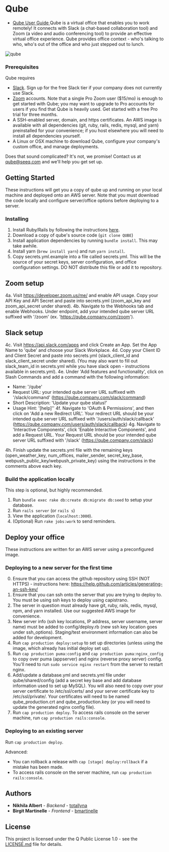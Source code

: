 # Qube
* [Qube User Guide ](./qube.md)
Qube is a virtual office that enables you to work remotely! It connects with Slack (a chat-based collaboration tool) and Zoom (a video and audio conferencing tool) to provide an effective virtual office experience. Qube provides office context - who's talking to who, who's out of the office and who just stepped out to lunch.

![qube](qube.png)

### Prerequisites

Qube requires
- [Slack](https://slack.com/). Sign up for the free Slack tier if your company does not currently use Slack.
- [Zoom](https://zoom.us/) accounts. Note that a single Pro Zoom user ($15/mo) is enough to get started with Qube; you may want to upgrade to Pro accounts for users if you find that Qube is heavily used. Get started with a free Pro trial for three months.
- A SSH-enabled server, domain, and https certificates. An AWS image is available with all dependencies (git, ruby, rails, redis, mysql, and yarn) preinstalled for your convenience; if you host elsewhere you will need to install all dependencies yourself.
- A Linux or OSX machine to download Qube, configure your company's custom office, and manage deployments.

Does that sound complicated? It's not, we promise! Contact us at qube@seeq.com and we'll help you get set up.

## Getting Started

These instructions will get you a copy of qube up and running on your local machine and deployed onto an AWS server. Note that you must download the code locally and configure server/office options before deploying to a server.

### Installing

1. Install Ruby/Rails by following the instructions [here](installrails.com/).
2. Download a copy of qube's source code (`git clone QUBE`)
3. Install application dependencies by running `bundle install`. This may take awhile.
3. Install yarn (`brew install yarn`) and run `yarn install`.
4. Copy secrets.yml.example into a file called secrets.yml. This will be the source of your secret keys, server configuration, and office configuration settings. DO NOT distribute this file or add it to repository.

## Zoom setup

4a. Visit https://developer.zoom.us/me/ and enable API usage. Copy your API Key and API Secret and paste into secrets.yml (zoom_api_key and zoom_api_secret under shared).
4b. Navigate to the Webhooks tab and enable Webhooks. Under endpoint, add your intended qube server URL suffixed with '/zoom' (ex. 'https://qube.company.com/zoom').

## Slack setup

4c. Visit https://api.slack.com/apps and click Create an App. Set the App Name to 'qube' and choose your Slack Workplace.
4d. Copy your Client ID and Client Secret and paste into secrets.yml (slack_client_id and slack_client_secret under shared). (You may also want to fill out slack_team_id in secrets.yml while you have slack open - instructions available in secrets.yml).
4e. Under 'Add features and functionality', click on Slash Commands and add a command with the following information:
- Name: '/qube'
- Request URL: your intended qube server URL suffixed with '/slack/command' (https://qube.company.com/slack/command)
- Short Description: 'Update your qube status!'
- Usage Hint: '[help]''
4f. Navigate to 'OAuth & Permissions', and then click on 'Add a new Redirect URL'. Your redirect URL should be your intended qube server URL suffixed with '/users/auth/slack/callback' (https://qube.company.com/users/auth/slack/callback)
4g. Navigate to 'Interactive Components', click 'Enable Interactive Components', and add a Request URL. Your Request URL should be your intended qube server URL suffixed with '/slack' (https://qube.company.com/slack)

4h. Finish update the secrets.yml file with the remaining keys (open_weather_key, num_offices, mailer_sender, secret_key_base, webpush_public_key/webpush_private_key) using the instructions in the comments above each key.

### Build the application locally

This step is optional, but highly recommended.

1. Run `bundle exec rake db:create db:migrate db:seed` to setup your database.
1. Run `rails server` (or `rails s`)
2. View the application (`localhost:3000`).
3. (Optional) Run `rake jobs:work` to send reminders.

## Deploy your office

These instructions are written for an AWS server using a preconfigured image.

### Deploying to a new server for the first time

0. Ensure that you can access the github repository using SSH (NOT HTTPS) - instructions here: https://help.github.com/articles/generating-an-ssh-key/
1. Ensure that you can ssh onto the server that you are trying to deploy to. You must be using ssh keys to deploy using capistrano.
2. The server in question must already have git, ruby, rails, redis, mysql, npm, and yarn installed. Use our suggested AWS image for convenience.
3. New server info  (ssh key locations, IP address, server username, server name) must be added to config/deploy.rb (new ssh key location goes under ssh_options). Staging/test environment information can also be added for development.
4. Run `cap production deploy:setup` to set up directories (unless using the image, which already has initial deploy set up).
5. Run `cap production puma:config` and `cap production puma:nginx_config` to copy over puma (appserver) and nginx (reverse proxy server) config. You'll need to run `sudo service nginx restart` from the server to restart nginx.
6. Add/update a database.yml and secrets.yml file under qube/shared/config (add a secret key base and add database information used to set up MySQL). You will also need to copy over your server certificate to /etc/ssl/certs/ and your server certificate key to /etc/ssl/private/. Your certificates will need to be named qube_production.crt and qube_production.key (or you will need to update the generated nginx config file).
7. Run `cap production deploy`. To access rails console on the server machine, run `cap production rails:console`.

### Deploying to an existing server

Run `cap production deploy`.

Advanced:
- You can rollback a release with `cap [stage] deploy:rollback` if a mistake has been made.
- To access rails console on the server machine, run `cap production rails:console`.

## Authors

* **Nikhila Albert** - *Backend* - [totallyna](https://github.com/totallyna)
* **Birgit Martinelle** - *Frontend* - [bmartinelle](https://github.com/bmartinelle)

## License

This project is licensed under the Q Public License 1.0 - see the [LICENSE.md](LICENSE.md) file for details.
